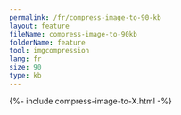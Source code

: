 ```yaml
---
permalink: /fr/compress-image-to-90-kb
layout: feature
fileName: compress-image-to-90kb
folderName: feature
tool: imgcompression
lang: fr
size: 90
type: kb
---
```


{%- include compress-image-to-X.html -%}

